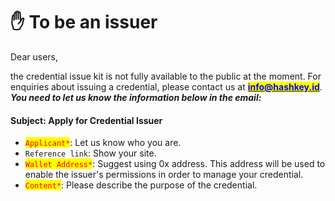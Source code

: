 # ✋ To be an issuer

Dear users,&#x20;

the credential issue kit is not fully available to the public at the moment. For enquiries about issuing a credential, please contact us at [<mark style="color:blue;">**info@hashkey.id**</mark>](mailto:info@hashkey.id).\
_**You need to let us know the information below in the email:**_

#### Subject: Apply for Credential Issuer

* <mark style="color:red;">`Applicant*`</mark>: Let us know who you are.
* `Reference link`: Show your site.
* <mark style="color:red;">`Wallet Address*`</mark>: Suggest using 0x address. This address will be used to enable the issuer's permissions in order to manage your credential.
* <mark style="color:red;">`Content*`</mark>: Please describe the purpose of the credential.
